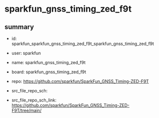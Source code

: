 # sparkfun_gnss_timing_zed_f9t
 
## summary 
* id: sparkfun_sparkfun_gnss_timing_zed_f9t_sparkfun_gnss_timing_zed_f9t
* user: sparkfun
* name: sparkfun_gnss_timing_zed_f9t
* board: sparkfun_gnss_timing_zed_f9t
* repo: https://github.com/sparkfun/SparkFun_GNSS_Timing-ZED-F9T



* src_file_repo_sch: 
* src_file_repo_sch_link: https://github.com/sparkfun/SparkFun_GNSS_Timing-ZED-F9T/tree/main/





